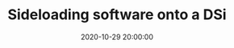 ---
layout: page
title:  "Sideloading software onto a DSi"
description: "Easy homebrew without extra software"
date:   2020-10-29 20:00:00 
written: 2020-09-28
categories: dsi homebrew arm9
excerpt: >-
    I recently purchased my first mechanical keyboard, and decided to go "all in" with a 40% layout.
redirect_from: 
 - /post/XlPl0k24/
 - /XlPl0k24/
---